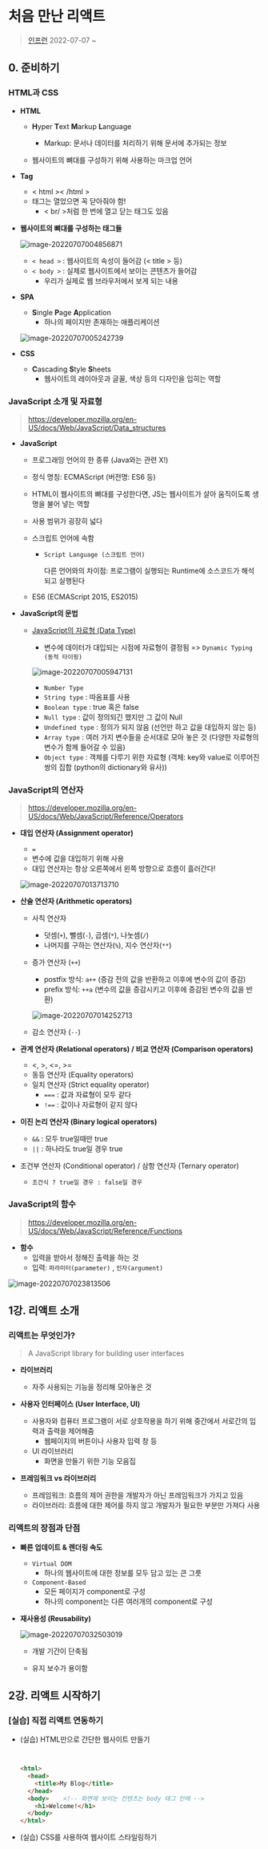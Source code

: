 # 처음 만난 리액트

> [인프런](https://www.inflearn.com/course/%EC%B2%98%EC%9D%8C-%EB%A7%8C%EB%82%9C-%EB%A6%AC%EC%95%A1%ED%8A%B8/dashboard)  2022-07-07 ~



## 0. 준비하기

### HTML과 CSS

- **HTML**

  - **H**yper **T**ext **M**arkup **L**anguage
    - Markup: 문서나 데이터를 처리하기 위해 문서에 추가되는 정보

  - 웹사이트의 뼈대를 구성하기 위해 사용하는 마크업 언어



- **Tag**
  - < html >< /html >
  - 태그는 열었으면 꼭 닫아줘야 함!
    - < br/ >처럼 한 번에 열고 닫는 태그도 있음



- **웹사이트의 뼈대를 구성하는 태그들**

  ![image-20220707004856871](C:\Users\drsuneamer\AppData\Roaming\Typora\typora-user-images\image-20220707004856871.png)

  

  - `< head >` : 웹사이트의 속성이 들어감 (< title > 등)
  - `< body >` : 실제로 웹사이트에서 보이는 콘텐츠가 들어감
    - 우리가 실제로 웹 브라우저에서 보게 되는 내용



- **SPA**

  - **S**ingle **P**age **A**pplication
    - 하나의 페이지만 존재하는 애플리케이션

  ![image-20220707005242739](C:\Users\drsuneamer\AppData\Roaming\Typora\typora-user-images\image-20220707005242739.png)



- **CSS**
  - **C**ascading **S**tyle **S**heets
    - 웹사이트의 레이아웃과 글꼴, 색상 등의 디자인을 입히는 역할



### JavaScript 소개 및 자료형

> https://developer.mozilla.org/en-US/docs/Web/JavaScript/Data_structures

- **JavaScript**

  - 프로그래밍 언어의 한 종류 (Java와는 관련 X!)

  - 정식 명칭: ECMAScript (버전명: ES6 등)

  - HTML이 웹사이트의 뼈대를 구성한다면, JS는 웹사이트가 살아 움직이도록 생명을 불어 넣는 역할

  - 사용 범위가 굉장히 넓다

  - 스크립트 언어에 속함

    - `Script Language (스크립트 언어)`

      다른 언어와의 차이점: 프로그램이 실행되는 Runtime에 소스코드가 해석되고 실행된다

  - ES6 (ECMAScript 2015, ES2015)



- **JavaScript의 문법**

  - <u>JavaScript의 자료형 (Data Type)</u>

    - 변수에 데이터가 대입되는 시점에 자료형이 결정됨 => `Dynamic Typing (동적 타이핑)`

    ![image-20220707005947131](C:\Users\drsuneamer\AppData\Roaming\Typora\typora-user-images\image-20220707005947131.png)

    - `Number Type`
    - `String type` : 따옴표를 사용
    - `Boolean type` : true 혹은 false
    - `Null type` : 값이 정의되긴 했지만 그 값이 Null
    - `Undefined type` : 정의가 되지 않음 (선언만 하고 값을 대입하지 않는 등)
    - `Array type` : 여러 가지 변수들을 순서대로 모아 놓은 것 (다양한 자료형의 변수가 함께 들어갈 수 있음)
    - `Object type` : 객체를 다루기 위한 자료형 (객체: key와 value로 이루어진 쌍의 집합 (python의 dictionary와 유사)) 



### JavaScript의 연산자

> https://developer.mozilla.org/en-US/docs/Web/JavaScript/Reference/Operators

- **대입 연산자 (Assignment operator)**

  - `=`
  - 변수에 값을 대입하기 위해 사용
  - 대입 연산자는 항상 오른쪽에서 왼쪽 방향으로 흐름이 흘러간다!

  ![image-20220707013713710](C:\Users\drsuneamer\AppData\Roaming\Typora\typora-user-images\image-20220707013713710.png)



- **산술 연산자 (Arithmetic operators)**

  - 사칙 연산자

    - 덧셈(`+`), 뺄셈(`-`), 곱셈(`*`), 나눗셈(`/`)
    - 나머지를 구하는 연산자(`%`), 지수 연산자(`**`)

  - 증가 연산자 (`++`)

    - postfix 방식: `a++` (증감 전의 값을 반환하고 이후에 변수의 값이 증감)
    - prefix 방식: `++a` (변수의 값을 증감시키고 이후에 증감된 변수의 값을 반환)

    ![image-20220707014252713](C:\Users\drsuneamer\AppData\Roaming\Typora\typora-user-images\image-20220707014252713.png)

  - 감소 연산자 (`--`)



- **관계 연산자 (Relational operators) / 비교 연산자 (Comparison operators)**
  - <, >, <=, >=
  - 동등 연산자 (Equality operators)
  - 일치 연산자 (Strict equality operator)
    - `===` : 값과 자료형이 모두 같다
    - `!==` : 값이나 자료형이 같지 않다



- **이진 논리 연산자 (Binary logical operators)**
  - `&&` : 모두 true일때만 true
  - `||` : 하나라도 true일 경우 true



- 조건부 연산자 (Conditional operator) / 삼항 연산자 (Ternary operator)
  - `조건식 ? true일 경우 : false일 경우`



### JavaScript의 함수

> https://developer.mozilla.org/en-US/docs/Web/JavaScript/Reference/Functions

- **함수**
  - 입력을 받아서 정해진 출력을 하는 것
  - 입력: `파라미터(parameter)` , `인자(argument)`



![image-20220707023813506](C:\Users\drsuneamer\AppData\Roaming\Typora\typora-user-images\image-20220707023813506.png)



## 1강. 리액트 소개

### 리액트는 무엇인가?

> A JavaScript library for building user interfaces

- **라이브러리**
  - 자주 사용되는 기능을 정리해 모아놓은 것



- **사용자 인터페이스 (User Interface, UI)**
  - 사용자와 컴퓨터 프로그램이 서로 상호작용을 하기 위해 중간에서 서로간의 입력과 출력을 제어해줌
    - 웹페이지의 버튼이나 사용자 입력 창 등
  - UI 라이브러리
    - 화면을 만들기 위한 기능 모음집



- **프레임워크 vs 라이브러리**
  - 프레임워크: 흐름의 제어 권한을 개발자가 아닌 프레임워크가 가지고 있음
  - 라이브러리: 흐름에 대한 제어를 하지 않고 개발자가 필요한 부분만 가져다 사용



### 리액트의 장점과 단점

- **빠른 업데이트 & 렌더링 속도**
  - `Virtual DOM`
    - 하나의 웹사이트에 대한 정보를 모두 담고 있는 큰 그릇
  - `Component-Based`
    - 모든 페이지가 component로 구성
    - 하나의 component는 다른 여러개의 component로 구성



- **재사용성 (Reusability)**

  ![image-20220707032503019](C:\Users\drsuneamer\AppData\Roaming\Typora\typora-user-images\image-20220707032503019.png)

  - 개발 기간이 단축됨
  
  - 유지 보수가 용이함
  
    

## 2강. 리액트 시작하기

### [실습] 직접 리액트 연동하기

- (실습) HTML만으로 간단한 웹사이트 만들기

  ```html
  
  
  <html>
    <head>
      <title>My Blog</title>
    </head>
    <body>    <!-- 화면에 보이는 컨텐츠는 body 태그 안에 -->
      <h1>Welcome!</h1>
    </body>
  </html>
  ```

  

- (실습) CSS를 사용하여 웹사이트 스타일링하기